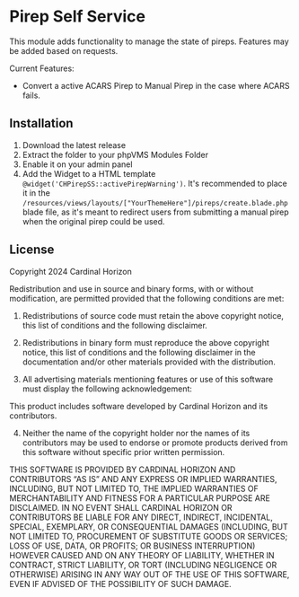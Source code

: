 # Pirep Self Service

This module adds functionality to manage the state of pireps. Features may be added based on requests.

Current Features:

- Convert a active ACARS Pirep to Manual Pirep in the case where ACARS fails.

## Installation

1. Download the latest release
2. Extract the folder to your phpVMS Modules Folder
3. Enable it on your admin panel
4. Add the Widget to a HTML template `@widget('CHPirepSS::activePirepWarning')`. It's recommended to place it in the `/resources/views/layouts/["YourThemeHere"]/pireps/create.blade.php` blade file, as it's meant to redirect users from submitting a manual pirep when the original pirep could be used.

## License

Copyright 2024 Cardinal Horizon

Redistribution and use in source and binary forms, with or without modification, are permitted provided that the following conditions are met:

1. Redistributions of source code must retain the above copyright notice, this list of conditions and the following disclaimer.

2. Redistributions in binary form must reproduce the above copyright notice, this list of conditions and the following disclaimer in the documentation and/or other materials provided with the distribution.

3. All advertising materials mentioning features or use of this software must display the following acknowledgement:

This product includes software developed by Cardinal Horizon and its contributors.

4. Neither the name of the copyright holder nor the names of its contributors may be used to endorse or promote products derived from this software without specific prior written permission.

THIS SOFTWARE IS PROVIDED BY CARDINAL HORIZON AND CONTRIBUTORS “AS IS” AND ANY EXPRESS OR IMPLIED WARRANTIES, INCLUDING, BUT NOT LIMITED TO, THE IMPLIED WARRANTIES OF MERCHANTABILITY AND FITNESS FOR A PARTICULAR PURPOSE ARE DISCLAIMED. IN NO EVENT SHALL CARDINAL HORIZON OR CONTRIBUTORS BE LIABLE FOR ANY DIRECT, INDIRECT, INCIDENTAL, SPECIAL, EXEMPLARY, OR CONSEQUENTIAL DAMAGES (INCLUDING, BUT NOT LIMITED TO, PROCUREMENT OF SUBSTITUTE GOODS OR SERVICES; LOSS OF USE, DATA, OR PROFITS; OR BUSINESS INTERRUPTION) HOWEVER CAUSED AND ON ANY THEORY OF LIABILITY, WHETHER IN CONTRACT, STRICT LIABILITY, OR TORT (INCLUDING NEGLIGENCE OR OTHERWISE) ARISING IN ANY WAY OUT OF THE USE OF THIS SOFTWARE, EVEN IF ADVISED OF THE POSSIBILITY OF SUCH DAMAGE.
